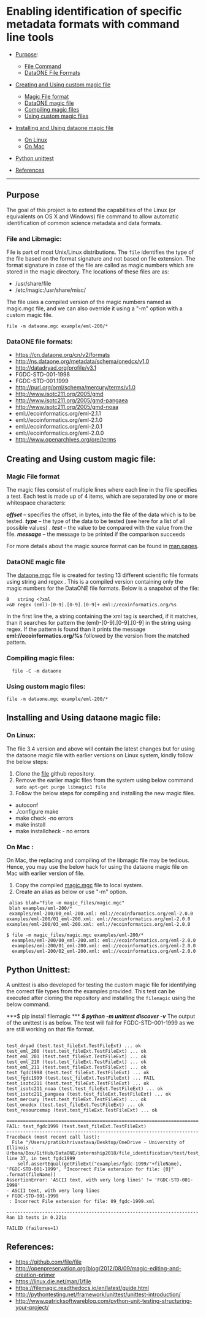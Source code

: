 # Enabling identification of specific metadata formats with command line tools

* [Purpose](#purpose):
  * [File Command](#file-and-libmagic)
  * [DataONE File Formats](#dataone-file-formats)

* [Creating and Using custom magic file](Creating-and-Using-custom-magic-file)
  * [Magic File format](#magic-file-format)
  * [DataONE magic file](#dataone-magic-file)
  * [Compiling magic files](#compiling-magic-files)
  * [Using custom magic files](#using-custom-magic-files)

* [Installing and Using dataone magic file](#installing-and-using-dataone-magic-file:)
  * [On Linux](#linux)
  * [On Mac](#Mac)
* [Python unittest](#python-unittest)
* [References](#References)


------------------


## Purpose
  The goal of this project is to extend the capabilities of the Linux (or equivalents on OS X and Windows) file command to allow automatic identification of common science metadata and data formats.

  ### File and Libmagic:
  File is part of most Unix/Linux distributions. The `file` identifies the type of the file based on the format signature and not based on file extension. The format signature in case of the file are called as magic numbers which are stored in the magic directory.
  The locations of these files are as:

  * /usr/share/file
  * /etc/magic:/usr/share/misc/


The file uses a compiled version of the magic numbers named as magic.mgc file, and we can also override it using a "-m" option with a custom magic file.
``` shell
file -m dataone.mgc example/eml-200/*
```
  ### DataONE file formats:  
  * https://cn.dataone.org/cn/v2/formats
  * http://ns.dataone.org/metadata/schema/onedcx/v1.0
  * http://datadryad.org/profile/v3.1
  * FGDC-STD-001-1998
  * FGDC-STD-001.1999
  * http://purl.org/ornl/schema/mercury/terms/v1.0
  * http://www.isotc211.org/2005/gmd
  * http://www.isotc211.org/2005/gmd-pangaea
  * http://www.isotc211.org/2005/gmd-noaa
  * eml://ecoinformatics.org/eml-2.1.1
  * eml://ecoinformatics.org/eml-2.1.0
  * eml://ecoinformatics.org/eml-2.0.1
  * eml://ecoinformatics.org/eml-2.0.0
  * http://www.openarchives.org/ore/terms

## Creating and Using custom magic file:

### Magic File format
The magic files consist of multiple lines where each line in the file specifies a test. Each test is made up of 4 items, which are separated by one or more whitespace characters:

  ***offset*** – specifies the offset, in bytes, into the file of the data which is to be tested.
  ***type*** – the type of the data to be tested (see here for a list of all possible values) .
  ***test*** – the value to be compared with the value from the file.
  ***message*** – the message to be printed if the comparison succeeds

  For more details about the  magic source format can be found in [man pages](http://manpages.ubuntu.com/manpages/precise/en/man5/magic.5.html).

### DataONE magic file

The [dataone.mgc](https://github.com/DataONEorg/file_identification/blob/master/magic_files/dataONE) file is created for testing 13 different scientific file formats using string and regex . This is a compiled version containing only the magic numbers for the DataONE file formats. Below is a snapshot of the file:

```
0	string <?xml
>&0	regex (eml)-[0-9].[0-9].[0-9]+ eml://ecoinformatics.org/%s
```

In the first line the, a string containing the xml tag is searched, if it matches, than it searches for pattern the (eml)-[0-9].[0-9].[0-9] in the string using regex. If the pattern is found than it prints the message **eml://ecoinformatics.org/%s** followed by the version from the matched pattern.

### Compiling magic files:

```
  file -C -m dataone
```
### Using custom magic files:

```
file -m dataone.mgc example/eml-200/*
```

## Installing and Using dataone magic file:

### On Linux:
The file 3.4 version and above will contain the latest changes but for using the dataone magic file with earlier versions on Linux system, kindly follow the below steps:

1. Clone the [file](https://github.com/file/file) github repository.
2. Remove the earlier magic files from the system using below command
  `sudo apt-get purge libmagic1 file`
3. Follow the below steps for compiling and installing the new magic files.
  * autoconf
  * ./configure make
  * make check -no errors
  * make install
  * make installcheck - no errors

### On Mac :

On Mac, the replacing and compiling of the libmagic file may be tedious. Hence, you may use the below hack for using the dataone magic file on Mac with earlier version of file.
1. Copy the compiled [magic.mgc](https://github.com/DataONEorg/file_identification/blob/master/magic_files/magic.mgc) file to local system.
2. Create an alias as below or use "-m" option.
  ```
   alias blah="file -m magic_files/magic.mgc"
   blah examples/eml-200/*
   examples/eml-200/00_eml-200.xml: eml://ecoinformatics.org/eml-2.0.0
  examples/eml-200/01_eml-200.xml: eml://ecoinformatics.org/eml-2.0.0
  examples/eml-200/03_eml-200.xml: eml://ecoinformatics.org/eml-2.0.0
  ```

  ```
  $ file -m magic_files/magic.mgc examples/eml-200/*
    examples/eml-200/00_eml-200.xml: eml://ecoinformatics.org/eml-2.0.0
    examples/eml-200/01_eml-200.xml: eml://ecoinformatics.org/eml-2.0.0
    examples/eml-200/02_eml-200.xml: eml://ecoinformatics.org/eml-2.0.0
  ```

## Python Unittest:
A unittest is also developed for testing the custom magic file for identifying the correct file types from the examples provided.
This test can be executed after cloning the repository and installing the `filemagic` using the below command.

***$ pip install filemagic ***
***$ python -m unittest discover -v***
The output of the unittest is as below. The test will fail for FGDC-STD-001-1999 as we are still working on that file format.
```

test_dryad (test.test_fileExt.TestFileExt) ... ok
test_eml_200 (test.test_fileExt.TestFileExt) ... ok
test_eml_201 (test.test_fileExt.TestFileExt) ... ok
test_eml_210 (test.test_fileExt.TestFileExt) ... ok
test_eml_211 (test.test_fileExt.TestFileExt) ... ok
test_fgdc1998 (test.test_fileExt.TestFileExt) ... ok
test_fgdc1999 (test.test_fileExt.TestFileExt) ... FAIL
test_isotc211 (test.test_fileExt.TestFileExt) ... ok
test_isotc211_noaa (test.test_fileExt.TestFileExt) ... ok
test_isotc211_pangaea (test.test_fileExt.TestFileExt) ... ok
test_mercury (test.test_fileExt.TestFileExt) ... ok
test_onedcx (test.test_fileExt.TestFileExt) ... ok
test_resourcemap (test.test_fileExt.TestFileExt) ... ok

======================================================================
FAIL: test_fgdc1999 (test.test_fileExt.TestFileExt)
----------------------------------------------------------------------
Traceback (most recent call last):
  File "/Users/pratikshrivastava/Desktop/OneDrive - University of Illinois - Urbana/Box/GitHub/DataONE/internship2018/file_identification/test/test_fileExt.py", line 37, in test_fgdc1999
    self.assertEqual(getFileExt("examples/fgdc-1999/"+fileName), 'FGDC-STD-001-1999', "Incorrect File extension for file: {0}" .format(fileName))
AssertionError: 'ASCII text, with very long lines' != 'FGDC-STD-001-1999'
- ASCII text, with very long lines
+ FGDC-STD-001-1999
 : Incorrect File extension for file: 09_fgdc-1999.xml

----------------------------------------------------------------------
Ran 13 tests in 0.221s

FAILED (failures=1)
```


## References:
  * https://github.com/file/file
  * http://openpreservation.org/blog/2012/08/09/magic-editing-and-creation-primer
  * https://linux.die.net/man/1/file
  * https://filemagic.readthedocs.io/en/latest/guide.html
  * http://pythontesting.net/framework/unittest/unittest-introduction/
  * http://www.patricksoftwareblog.com/python-unit-testing-structuring-your-project/
